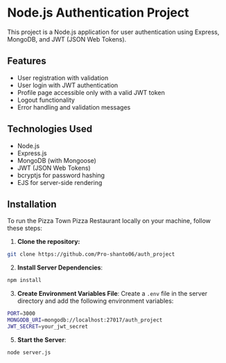 # Node.js Authentication Project

This project is a Node.js application for user authentication using Express, MongoDB, and JWT (JSON Web Tokens).

## Features

- User registration with validation
- User login with JWT authentication
- Profile page accessible only with a valid JWT token
- Logout functionality
- Error handling and validation messages

## Technologies Used

- Node.js
- Express.js
- MongoDB (with Mongoose)
- JWT (JSON Web Tokens)
- bcryptjs for password hashing
- EJS for server-side rendering


## Installation

To run the Pizza Town Pizza Restaurant locally on your machine, follow these steps:
1. **Clone the repository:**
  ```bash
  git clone https://github.com/Pro-shanto06/auth_project
   ```
2. **Install Server Dependencies**:

```bash
npm install
```

3. **Create Environment Variables File**:
Create a `.env` file in the server directory and add the following environment variables:

```bash
PORT=3000
MONGODB_URI=mongodb://localhost:27017/auth_project
JWT_SECRET=your_jwt_secret
```

5. **Start the Server**:
```bash
node server.js
```
